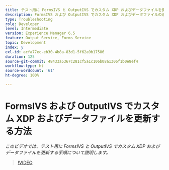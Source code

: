 ```yaml
---
title: テスト用に FormsIVS と OutputIVS でカスタム XDP およびデータファイルを更新する方法
description: FormsIVS および OutputIVS でカスタム XDP およびデータファイルの追加または削除
type: Troubleshooting
role: Developer
level: Intermediate
version: Experience Manager 6.5
feature: Output Service, Forms Service
topic: Development
index: y
exl-id: acfa77ec-eb30-4b8a-83d1-5f62a9b17586
duration: 125
source-git-commit: 48433a5367c281cf5a1c106b08a1306f1b0e8ef4
workflow-type: ht
source-wordcount: '61'
ht-degree: 100%

---
```


# FormsIVS および OutputIVS でカスタム XDP およびデータファイルを更新する方法

*このビデオでは、テスト用に FormsIVS と OutputIVS でカスタム XDP およびデータファイルを更新する手順について説明します。*

>[!VIDEO](https://video.tv.adobe.com/v/335513?quality=12&learn=on)
